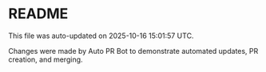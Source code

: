 # README

This file was auto-updated on 2025-10-16 15:01:57 UTC.

Changes were made by Auto PR Bot to demonstrate automated updates, PR creation, and merging.
